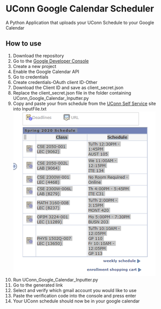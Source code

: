 # UConn Google Calendar Scheduler
A Python Application that uploads your UConn Schedule to your Google Calendar
## How to use
1. Download the repository
2. Go to the [Google Developer Console](https://console.developers.google.com/)
3. Create a new project 
4. Enable the Google Calendar API
5. Go to credentials
6. Create credentials-OAuth client ID-Other
7. Download the Client ID and save as client_secret.json
8. Replace the client_secret.json file in the folder containing UConn_Google_Calendar_Inputter.py
9. Copy and paste your from schedule from the [UConn Self Service](https://studentadmin.uconn.edu/) site into InputFile.txt 
![Image of Schedule](ScheduleImage.png)
10. Run UConn_Google_Calendar_Inputter.py
11. Go to the generated link
12. Select and verify which gmail account you would like to use
13. Paste the verification code into the console and press enter
14. Your UConn schedule should now be in your google calendar
